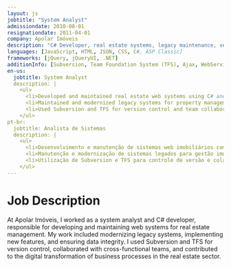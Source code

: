 ```yaml
---
layout: js
jobtitle: "System Analyst"
admissiondate: 2010-08-01
resignationdate: 2011-04-01
company: Apolar Imóveis
description: "C# Developer, real estate systems, legacy maintenance, version control."
languages: [JavaScript, HTML, JSON, CSS, C#, ASP Classic]
frameworks: [jQuery, jQueryUI, .NET]
additionInfo: [Subversion, Team Foundation System (TFS), Ajax, WebServices, MySql, Real Estate, Legacy Systems]
en-us:
  jobtitle: System Analyst
  description: |
    <ul>
      <li>Developed and maintained real estate web systems using C# and .NET.</li>
      <li>Maintained and modernized legacy systems for property management.</li>
      <li>Used Subversion and TFS for version control and team collaboration.</li>
    </ul>
pt-br:
  jobtitle: Analista de Sistemas
  description: |
    <ul>
      <li>Desenvolvimento e manutenção de sistemas web imobiliários com C# e .NET.</li>
      <li>Manutenção e modernização de sistemas legados para gestão imobiliária.</li>
      <li>Utilização de Subversion e TFS para controle de versão e colaboração em equipe.</li>
    </ul>
---
```


# Job Description

At Apolar Imóveis, I worked as a system analyst and C# developer, responsible for developing and maintaining web systems for real estate management. My work included modernizing legacy systems, implementing new features, and ensuring data integrity. I used Subversion and TFS for version control, collaborated with cross-functional teams, and contributed to the digital transformation of business processes in the real estate sector.
